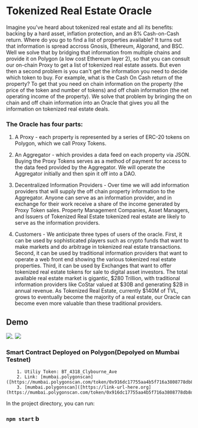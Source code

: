 # Tokenized Real Estate Oracle

Imagine you've heard about tokenized real estate and all its benefits: backing by a hard asset, inflation protection, and an 8% Cash-on-Cash return.   Where do you go to find a list of properties available?  It turns out that information is spread accross Gnosis, Ethereum, Algorand, and BSC.  Well we solve that by bridging that information from multiple chains and provide it on Polygon (a low cost Ethereum layer 2), so that you can consult our on-chain Proxy to get a list of tokenized real estate assets.  But even then a second problem is you can't get the information you need to decide which token to buy.  For example, what is the Cash On Cash return of the property?  To get that you need on chain information on the property (the price of the token and number of tokens) and off chain information (the net operating income of the property).   We solve that problem by bringing the on chain and off chain information into an Oracle that gives you all the information on tokenized real estate deals.  

### The Oracle has four parts: 
1. A Proxy - each property is represented by a series of ERC-20 tokens on Polygon, which we call Proxy Tokens.  

2. An Aggregator - which provides a data feed on each property via JSON.  Buying the Proxy Tokens serves as a method of payment for access to the data feed provided by the Aggregator.  We will operate the Aggregator initially and then spin it off into a DAO.  

3. Decentralized Information Providers -  Over time we will add information providers that will supply the off chain property information to the Aggregator.  Anyone can serve as an information provider, and in exchange for their work receive a share of the income generated by Proxy Token sales.  Property Management Companies, Asset Managers, and Issuers of Tokenized Real Estate  tokenized real estate are likely to serve as the information providers.   
        
4. Customers - We anticipate three types of users of the oracle.  First, it can be used by sophisticated players such as crypto funds that want to make markets and do arbitrage in tokenized real estate transactions.  Second, it can be used by traditional information providers that want to operate a web front end showing the various tokenized real estate properties.  Third, it can be used by Exchanges that want to offer tokenized real estate tokens for sale to digital asset investors.   The total available real estate market is gigantic, $280 Trillion, with traditional information providers like CoStar valued at $30B and generating $2B in annual revenue.  As Tokenized Real Estate, currently $140M of TVL, grows to eventually become the majority of a real estate, our Oracle can become even more valuable than these traditional providers.

## Demo

![](https://github.com/Shamoonmohd/blockown_info/blob/master/public/ezgif.com-gif-maker.gif).
![](https://youtu.be/8pw7DfTMdXk)



### Smart Contract Deployed on Polygon(Depolyed on Mumbai Testnet)

        1. Utiliy Token: BT_4318_Clybourne_Ave
        2. Link: [mumbai.polygonscan]([https://mumbai.polygonscan.com/token/0x916dc17755aa4b5f716a3808778db8d50268f9b4])
        3. [mumbai.polygonscan]([https://link-url-here.org](https://mumbai.polygonscan.com/token/0x916dc17755aa4b5f716a3808778db8d50268f9b4))
         
      
In the project directory, you can run:

### `npm start` b

